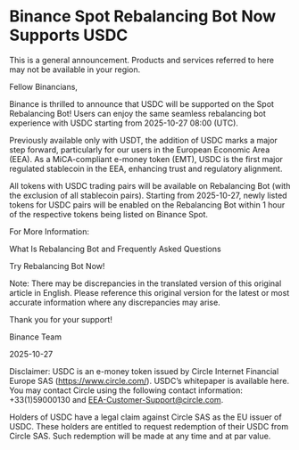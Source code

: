 # Binance Spot Rebalancing Bot Now Supports USDC

This is a general announcement. Products and services referred to here may not be available in your region.

Fellow Binancians,

Binance is thrilled to announce that USDC will be supported on the Spot Rebalancing Bot! Users can enjoy the same seamless rebalancing bot experience with USDC starting from 2025-10-27 08:00 (UTC). 

Previously available only with USDT, the addition of USDC marks a major step forward, particularly for our users in the European Economic Area (EEA). As a  MiCA-compliant e-money token (EMT), USDC is the first major regulated stablecoin in the EEA, enhancing trust and regulatory alignment.

All tokens with USDC trading pairs will be available on Rebalancing Bot (with the exclusion of all stablecoin pairs). Starting from 2025-10-27, newly listed tokens for USDC pairs will be enabled on the Rebalancing Bot within 1 hour of the respective tokens being listed on Binance Spot.

For More Information:

What Is Rebalancing Bot and Frequently Asked Questions

Try Rebalancing Bot Now!

Note: There may be discrepancies in the translated version of this original article in English. Please reference this original version for the latest or most accurate information where any discrepancies may arise.

Thank you for your support!

Binance Team

2025-10-27

Disclaimer: USDC is an e-money token issued by Circle Internet Financial Europe SAS (https://www.circle.com/). USDC’s whitepaper is available here. You may contact Circle using the following contact information: +33(1)59000130 and EEA-Customer-Support@circle.com. 

Holders of USDC have a legal claim against Circle SAS as the EU issuer of USDC. These holders are entitled to request redemption of their USDC from Circle SAS. Such redemption will  be made at any time and at par value.